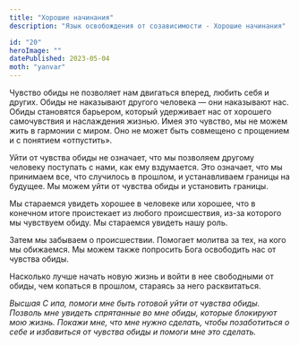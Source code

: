 ```yaml
---
title: "Хорошие начинания"
description: "Язык освобождения от созависимости - Хорошие начинания"

id: "20"
heroImage: ""
datePublished: 2023-05-04
moth: "yanvar"
---
```


Чувство обиды не позволяет нам двигаться вперед, любить себя и других. Обиды
не наказывают другого человека — они наказывают нас. Обиды становятся
барьером, который удерживает нас от хорошего самочувствия и наслаждения
жизнью. Имея это чувство, мы не можем жить в гармонии с миром. Оно не может
быть совмещено с прощением и с понятием «отпустить».

Уйти от чувства обиды не означает, что мы позволяем другому человеку поступать
с нами, как ему вздумается. Это означает, что мы принимаем все, что случилось
в прошлом, и устанавливаем границы на будущее. Мы можем уйти от чувства обиды
и установить границы.

Мы стараемся увидеть хорошее в человеке или хорошее, что в конечном итоге
проистекает из любого происшествия, из-за которого мы чувствуем обиду. Мы
стараемся увидеть нашу роль.

Затем мы забываем о происшествии. Помогает молитва за тех, на кого мы
обижаемся. Мы можем также попросить Бога освободить нас от чувства обиды.

Насколько лучше начать новую жизнь и войти в нее свободными от обиды, чем
копаться в прошлом, стараясь за него расквитаться.

_Высшая_ _С_ _ипа,_ _помоги_ _мне_ _быть_ _готовой_ _уйти_ _от_ _чувства_
_обиды._ _Позволь_ _мне_ _увидеть_ _спрятанные_ _во_ _мне_ _обиды,_ _которые_
_блокируют_ _мою_ _жизнь._ _Покажи_ _мне,_ _что_ _мне_ _нужно_ _сделать,_
_чтобы_ _позаботиться_ _о_ _себе_ _и_ _избавиться_ _от_ _чувства_ _обиды_ _и_
_помоги_ _мне_ _это_ _сделать._
